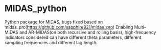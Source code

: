 # MIDAS_python
Python package for MIDAS, bugs fixed based on midas_pro(https://github.com/sapphire921/midas_pro)
Enabling Multi-MIDAS and AR-MIDAS(on both recursive and rolling basis), high-frequency indicators considered can have different theta parameters, different sampling frequencies and different lag length.


